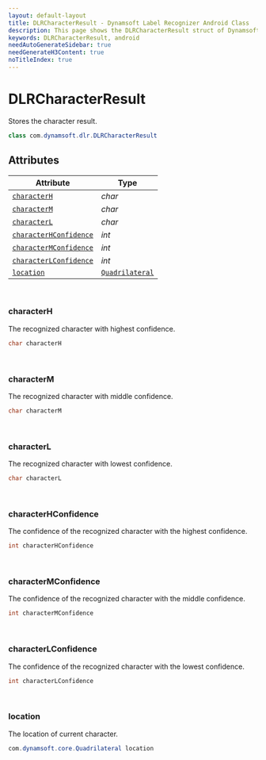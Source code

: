 ```yaml
---
layout: default-layout
title: DLRCharacterResult - Dynamsoft Label Recognizer Android Class
description: This page shows the DLRCharacterResult struct of Dynamsoft Label Recognizer for Android Language.
keywords: DLRCharacterResult, android
needAutoGenerateSidebar: true
needGenerateH3Content: true
noTitleIndex: true
---
```



# DLRCharacterResult

Stores the character result.

```java
class com.dynamsoft.dlr.DLRCharacterResult
```

## Attributes
  
| Attribute | Type |
|---------- | ---- |
| [`characterH`](#characterh) | *char* |
| [`characterM`](#characterm) | *char* |
| [`characterL`](#characterl) | *char* |
| [`characterHConfidence`](#characterhconfidence) | *int* |
| [`characterMConfidence`](#charactermconfidence) | *int* |
| [`characterLConfidence`](#characterlconfidence) | *int* |
| [`location`](#location) | [`Quadrilateral`](quadrilateral.md) |

&nbsp;

### characterH

The recognized character with highest confidence.

```java
char characterH
```

&nbsp;

### characterM

The recognized character with middle confidence.

```java
char characterM
```

&nbsp;

### characterL

The recognized character with lowest confidence.

```java
char characterL
```

&nbsp;

### characterHConfidence

The confidence of the recognized character with the highest confidence.

```java
int characterHConfidence
```

&nbsp;

### characterMConfidence

The confidence of the recognized character with the middle confidence.

```java
int characterMConfidence
```

&nbsp;

### characterLConfidence

The confidence of the recognized character with the lowest confidence.

```java
int characterLConfidence
```

&nbsp;

### location

The location of current character.

```java
com.dynamsoft.core.Quadrilateral location
```
